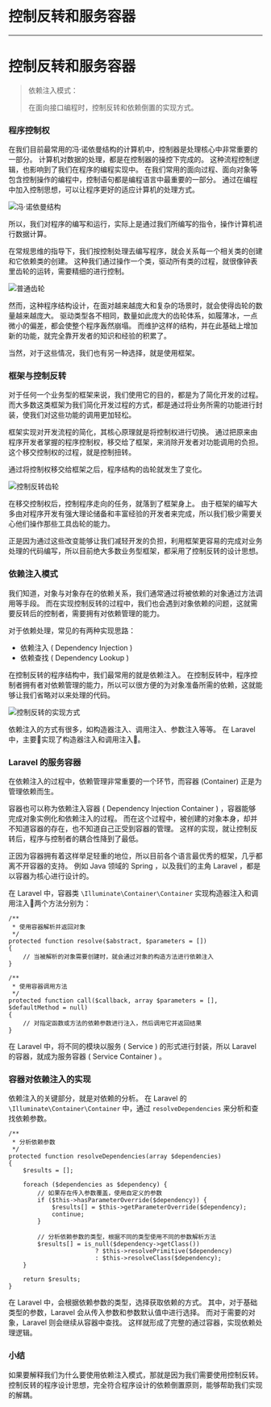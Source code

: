 
# 控制反转和服务容器
---

# 控制反转和服务容器

> 依赖注入模式：
> 
> 在面向接口编程时，控制反转和依赖倒置的实现方式。

### 程序控制权

在我们目前最常用的冯·诺依曼结构的计算机中，控制器是处理核心中非常重要的一部分。 计算机对数据的处理，都是在控制器的操控下完成的。 这种流程控制逻辑，也影响到了我们在程序的编程实现中。 在我们常用的面向过程、面向对象等包含控制操作的编程中，控制语句都是编程语言中最重要的一部分。 通过在编程中加入控制思想，可以让程序更好的适应计算机的处理方式。

![冯·诺依曼结构](https://p1-jj.byteimg.com/tos-cn-i-t2oaga2asx/gold-user-assets/2017/12/18/1606a09354cafbaa~tplv-t2oaga2asx-image.image)

所以，我们对程序的编写和运行，实际上是通过我们所编写的指令，操作计算机进行数据计算。

在常规思维的指导下，我们按控制处理去编写程序，就会关系每一个相关类的创建和它依赖类的创建。 这种我们通过操作一个类，驱动所有类的过程，就很像钟表里齿轮的运转，需要精细的进行控制。

![普通齿轮](https://p1-jj.byteimg.com/tos-cn-i-t2oaga2asx/gold-user-assets/2017/12/18/1606a0961c29c24f~tplv-t2oaga2asx-image.image)

然而，这种程序结构设计，在面对越来越庞大和复杂的场景时，就会使得齿轮的数量越来越庞大。 驱动类型各不相同，数量如此庞大的齿轮体系，如履薄冰，一点微小的偏差，都会使整个程序轰然崩塌。 而维护这样的结构，并在此基础上增加新的功能，就完全靠开发者的知识和经验的积累了。

当然，对于这些情况，我们也有另一种选择，就是使用框架。

### 框架与控制反转

对于任何一个业务型的框架来说，我们使用它的目的，都是为了简化开发的过程。 而大多数这类框架为我们简化开发过程的方式，都是通过将业务所需的功能进行封装，使我们对这些功能的调用更加轻松。

框架实现对开发流程的简化，其核心原理就是将控制权进行切换。 通过把原来由程序开发者掌握的程序控制权，移交给了框架，来消除开发者对功能调用的负担。 这个移交控制权的过程，就是控制扭转。

通过将控制权移交给框架之后，程序结构的齿轮就发生了变化。

![控制反转齿轮](https://p1-jj.byteimg.com/tos-cn-i-t2oaga2asx/gold-user-assets/2017/12/18/1606a09b5d1f36fe~tplv-t2oaga2asx-image.image)

在移交控制权后，控制程序走向的任务，就落到了框架身上。 由于框架的编写大多由对程序开发有强大理论储备和丰富经验的开发者来完成，所以我们极少需要关心他们操作那些工具齿轮的能力。

正是因为通过这些改变能够让我们减轻开发的负担，利用框架更容易的完成对业务处理的代码编写，所以目前绝大多数业务型框架，都采用了控制反转的设计思想。

### 依赖注入模式

我们知道，对象与对象存在的依赖关系，我们通常通过将被依赖的对象通过方法调用等手段。 而在实现控制反转的过程中，我们也会遇到对象依赖的问题，这就需要反转后的控制者，需要拥有对依赖管理的能力。

对于依赖处理，常见的有两种实现思路：

- 依赖注入 \( Dependency Injection \)
- 依赖查找 \( Dependency Lookup \)

在控制反转的程序结构中，我们最常用的就是依赖注入。 在控制反转中，程序控制者拥有者对依赖管理的能力，所以可以很方便的为对象准备所需的依赖，这就能够让我们省略对以来处理的代码。

![控制反转的实现方式](https://p1-jj.byteimg.com/tos-cn-i-t2oaga2asx/gold-user-assets/2017/12/18/1606a0999fb96f6d~tplv-t2oaga2asx-image.image)

依赖注入的方式有很多，如构造器注入、调用注入、参数注入等等。 在 Laravel 中，主要实现了构造器注入和调用注入。

### Laravel 的服务容器

在依赖注入的过程中，依赖管理非常重要的一个环节，而容器 \(Container\) 正是为管理依赖而生。

容器也可以称为依赖注入容器 \( Dependency Injection Container \) ，容器能够完成对象实例化和依赖注入的过程。 而在这个过程中，被创建的对象本身，却并不知道容器的存在，也不知道自己正受到容器的管理。 这样的实现，就让控制反转后，程序与控制者的耦合性降到了最低。

正因为容器拥有着这样举足轻重的地位，所以目前各个语言最优秀的框架，几乎都离不开容器的支持。 例如 Java 领域的 Spring ，以及我们的主角 Laravel ，都是以容器为核心进行设计的。

在 Laravel 中，容器类 `\Illuminate\Container\Container` 实现构造器注入和调用注入两个方法分别为：

```
/**
 * 使用容器解析并返回对象
 */
protected function resolve($abstract, $parameters = [])
{
    // 当被解析的对象需要创建时，就会通过对象的构造方法进行依赖注入
}

/**
 * 使用容器调用方法
 */
protected function call($callback, array $parameters = [], $defaultMethod = null)
{
    // 对指定函数或方法的依赖参数进行注入，然后调用它并返回结果
}
```

在 Laravel 中，将不同的模块以服务 \( Service \) 的形式进行封装，所以 Laravel 的容器，就成为服务容器 \( Service Container \) 。

### 容器对依赖注入的实现

依赖注入的关键部分，就是对依赖的分析。 在 Laravel 的 `\Illuminate\Container\Container` 中，通过 `resolveDependencies` 来分析和查找依赖参数。

```
/**
 * 分析依赖参数
 */
protected function resolveDependencies(array $dependencies)
{
    $results = [];

    foreach ($dependencies as $dependency) {
        // 如果存在传入参数覆盖，使用自定义的参数
        if ($this->hasParameterOverride($dependency)) {
            $results[] = $this->getParameterOverride($dependency);
            continue;
        }

        // 分析依赖参数的类型，根据不同的类型使用不同的参数解析方法
        $results[] = is_null($dependency->getClass())
                        ? $this->resolvePrimitive($dependency)
                        : $this->resolveClass($dependency);
    }

    return $results;
}
```

在 Laravel 中，会根据依赖参数的类型，选择获取依赖的方式。 其中，对于基础类型的参数，Laravel 会从传入参数和参数默认值中进行选择。 而对于需要的对象，Laravel 则会继续从容器中查找。 这样就形成了完整的通过容器，实现依赖处理逻辑。

### 小结

如果要解释我们为什么要使用依赖注入模式，那就是因为我们需要使用控制反转。 控制反转的程序设计思想，完全符合程序设计的依赖倒置原则，能够帮助我们实现的解耦。
    